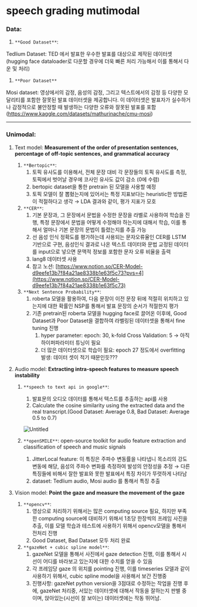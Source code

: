 # speech grading mutimodal
### Data:

1. `**Good Dataset**`:

Tedlium Dataset: TED 에서 발표한 우수한 발표를 대상으로 제작된 데이터셋 (hugging face dataloader로 다운할 경우에 더욱 빠른 처리 가능해서 이를 통해서 다운 및 처리)

1. `**Poor Dataset**`

Mosi dataset: 영상에서의 감정, 음성의 감정, 그리고 텍스트에서의 감정 등 다양한 모달리티를 포함한 잘못된 발표 데이터셋을 제공합니다. 이 데이터셋은 발표자가 실수하거나 감정적으로 불안정할 때 발생하는 다양한 오류와 잘못된 발표를 포함(https://www.kaggle.com/datasets/mathurinache/cmu-mosi)

---

### Unimodal:

1. Text model: **Measurement of the order of presentation sentences, percentage of off-topic sentences, and grammatical accuracy**
    1. `**Bertopic**`: 
        1. 토픽 유사도를 이용해서, 전체 문장 대비 각 문장들의 토픽 유사도를 측정, 토픽에서 벗어날 경우에 코사인 유사도 값이 감소 (0에 수렴)
        2. bertopic dataset을 통한 pretrain 된 모델을 사용할 예정
        3. 토픽 모델이 잘 뽑혔는지에 있어서는 특정 지표보다는 heuristic한 방법론이 적절하다고 생각 → LDA 결과와 같이, 평가 지표가 모호
    2. `**CER**`:
        1. 기본 문장과, 그 문장에서 문법을 수정한 문장을 라벨로 사용하여 학습을 진행, 특정 문장에서 문법을 어떻게 수정해야 하는지에 대해서 학습, 이를 통해서 얼마나 기본 문장의 문법이 틀렸는지를 추출 가능
        2. 선 음성 인식 정확도를 평가하는데 사용되는 문자오류율인 CER를 LSTM 기반으로 구현, 음성인식 결과로 나온 텍스트 데이터와 문법 교정된 데이터를 input으로 넣으면 문맥적 정보를 포함한 문자 오류 비율을 출력
        3. lang8 데이터셋 사용
        4. 참고 노션: [https://www.notion.so/CER-Model-d9eefe13b7f84a21ae8338b1e63f5c73?pvs=4](https://www.notion.so/CER-Model-d9eefe13b7f84a21ae8338b1e63f5c73)
    3. `**Next Sentence Probability**`:
        1. roberta 모델을 활용하여, 다음 문장이 이전 문장 뒤에 적절히 위치하고 있는지에 대한 확률인 NSP를 통해서 발표 문장의 순서가 적절한지 평가
        2. 기존 pretrain된 roberta 모델을 hugging face로 끌어온 이후에, Good Dataset과 Poor Dataset을 결합하여 라벨링된 데이터셋을 통해서 fine tuning 진행
            1. hyper parameter: epoch: 30, k-fold Cross Validation: 5 → 아직 하이퍼파라미터 튜닝이 필요
            2. 더 많은 데이터셋으로 학습이 필요: epoch 27 정도에서 overfitting 발생: 데이터 셋이 적기 때문인듯???
            
2. Audio model: **Extracting intra-speech features to measure speech instability**
    1. `**speech to text api in google**`:
        1. 발표문의 오디오 데이터를 통해서 텍스트를 추출하는 api를 사용
        2. Calculate the cosine similarity using the extracted data and the real transcript.(Good Dataset: Average 0.8, Bad Dataset: Average 0.5 to 0.7)
        
        ![Untitled](https://s3-us-west-2.amazonaws.com/secure.notion-static.com/c2132d23-30c3-4773-8e11-fdd4065801a9/Untitled.png)
        
    2. `**openSMILE**`: open-source toolkit for audio feature extraction and classification of speech and music signals
        1. JitterLocal feature: 이 특징은 주파수 변동률을 나타냅니
        목소리의 강도 변동에 해당, 음성의 주파수 변화를 측정하여 발성의 안정성을 추정 → 다른 특징들에 비해서 잘한 발표와 못한 발표에서 특징 차이가 뚜렷하게 나타남
        2. dataset: Tedlium audio, Mosi audio 를 통해서 특징 추출
        
3. Vision model: **Point the gaze and measure the movement of the gaze**
    1. `**opencv**`: 
        1. 영상으로 처리하기 위해서는 많은 computing source 필요, 하지만 부족한 computing source에 대비하기 위해서 1초당 한장씩의 프레임 사진을 추출, 이를 모델 학습과 테스트에 사용하기 위해서 opencv모델을 통해서 전처리 진행
        2. Good Dataset, Bad Dataset 모두 처리 완료
    2. `**gazeNet + cubic spline model**`: 
        1. gazeNet 모델을 통해서 사진에서 gaze detection 진행, 이를 통해서 시선이 어디를 바라보고 있는지에 대한 수치를 얻을 수 있음
        2. 각 프레임당 gaze 의 위치를 pointing 진행, 이를 timeseries 모델과 같이 사용하기 위해서, cubic spline model을 사용해서 보간 진행중
        3. 진행사항: gazeNet python version을 3점대로 수정하는 작업을 진행 후에, gazeNet 처리중, 서있는 데이터셋에 대해서 작동을 잘하는지 판별 중이며, 앉아있는(시선이 잘 보이는) 데이터셋에는 작동 뛰어남.